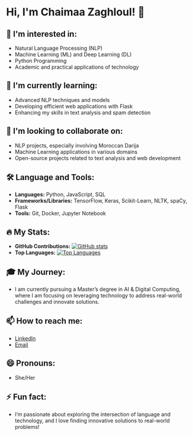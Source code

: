 # Hi, I'm Chaimaa Zaghloul! 👋

## 👀 I'm interested in:
- Natural Language Processing (NLP)
- Machine Learning (ML) and Deep Learning (DL)
- Python Programming
- Academic and practical applications of technology

## 🌱 I'm currently learning:
- Advanced NLP techniques and models
- Developing efficient web applications with Flask
- Enhancing my skills in text analysis and spam detection

## 💞️ I'm looking to collaborate on:
- NLP projects, especially involving Moroccan Darija
- Machine Learning applications in various domains
- Open-source projects related to text analysis and web development

## 🛠 Language and Tools:
- **Languages:** Python, JavaScript, SQL
- **Frameworks/Libraries:** TensorFlow, Keras, Scikit-Learn, NLTK, spaCy, Flask
- **Tools:** Git, Docker, Jupyter Notebook

## 🔥 My Stats:
- **GitHub Contributions:** [![GitHub stats](https://github-readme-stats.vercel.app/api?username=Chaimaa-zaghloul&show_icons=true&hide_title=true)](https://github.com/Chaimaa-zaghloul)
- **Top Languages:** [![Top Languages](https://github-readme-stats.vercel.app/api/top-langs/?username=Chaimaa-zaghloul&layout=compact)](https://github.com/Chaimaa-zaghloul)

## 🎓 My Journey:
- I am currently pursuing a Master’s degree in AI & Digital Computing, where I am focusing on leveraging technology to address real-world challenges and innovate solutions.

## 📫 How to reach me:
- [LinkedIn](https://www.linkedin.com/in/chaimaa-zaghloul)
- [Email](mailto:chaimaa.zaghloul@example.com)

## 😄 Pronouns:
- She/Her

## ⚡ Fun fact:
- I’m passionate about exploring the intersection of language and technology, and I love finding innovative solutions to real-world problems!

<!---
Chaimaa-zaghloul/Chaimaa-zaghloul is a ✨ special ✨ repository because its `README.md` (this file) appears on your GitHub profile.
You can click the Preview link to take a look at your changes.
--->

